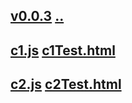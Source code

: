 ## [v0.0.3](https://github.com/jeremyjia/Games/edit/master/issues/4/readme.md) [..](..)
## [c1.js](c1.js) [c1Test.html](c1Test.html)
## [c2.js](c2.js) [c2Test.html](c2Test.html)
##
